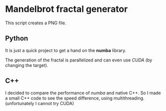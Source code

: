 Mandelbrot fractal generator
============================

This script creates a PNG file.

Python
------

It is just a quick project to get a hand on the **numba** library. 

The generation of the fractal is parallelized and can even use *CUDA* (by
changing the target).


C++
---
I decided to compare the performance of *numba* and native C++. So I made a 
small C++ code to see the speed difference, using multithreading. 
(unfortunately I cannot try CUDA)

